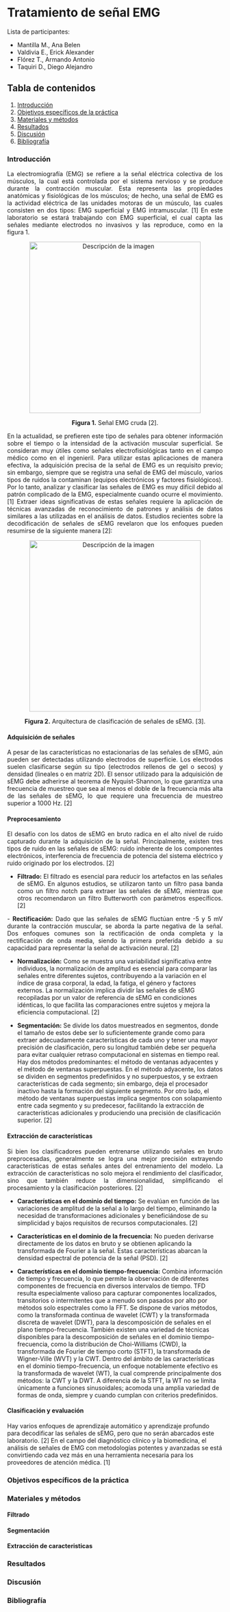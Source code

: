 # Tratamiento de señal EMG
Lista de participantes:  
- Mantilla M., Ana Belen  
- Valdivia E., Erick Alexander   
- Flórez T., Armando Antonio  
- Taquiri D., Diego Alejandro

## Tabla de contenidos
1. [Introducción](https://github.com/diego-taquiri/ISB-equipo11/blob/main/Documentaci%C3%B3n/Laboratorio%2011/Procesamiento_EMG.md#introducci%C3%B3n)
2. [Objetivos específicos de la práctica](https://github.com/diego-taquiri/ISB-equipo11/blob/main/Documentaci%C3%B3n/Laboratorio%2011/Procesamiento_EMG.md#objetivos-espec%C3%ADficos-de-la-pr%C3%A1ctica)
3. [Materiales y métodos](https://github.com/diego-taquiri/ISB-equipo11/blob/main/Documentaci%C3%B3n/Laboratorio%2011/Procesamiento_EMG.md#materiales-y-m%C3%A9todos)
5. [Resultados](https://github.com/diego-taquiri/ISB-equipo11/blob/main/Documentaci%C3%B3n/Laboratorio%2011/Procesamiento_EMG.md#resultados)
6. [Discusión](https://github.com/diego-taquiri/ISB-equipo11/blob/main/Documentaci%C3%B3n/Laboratorio%2011/Procesamiento_EMG.md#discusi%C3%B3n)
7. [Bibliografía](https://github.com/diego-taquiri/ISB-equipo11/blob/main/Documentaci%C3%B3n/Laboratorio%2011/Procesamiento_EMG.md#bibliograf%C3%ADa)

### Introducción
<p align="justify"> La electromiografía (EMG) se refiere a la señal eléctrica colectiva de los músculos, la cual está controlada por el sistema nervioso y se produce durante la contracción muscular. Esta representa las propiedades anatómicas y fisiológicas de los músculos; de hecho, una señal de EMG es la actividad eléctrica de las unidades motoras de un músculo, las cuales consisten en dos tipos: EMG superficial y EMG intramuscular. [1] En este laboratorio se estará trabajando con EMG superficial, el cual capta las señales mediante electrodos no invasivos y las reproduce, como en la figura 1. 

<p align="center">
<img src="https://github.com/diego-taquiri/ISB-equipo11/blob/main/Documentaci%C3%B3n/Laboratorio%2011/Images/plot.png" alt="Descripción de la imagen" width="400"><br> 
<p align="center"><b>Figura 1.</b> Señal EMG cruda [2]. <br> 

<p align="justify"> En la actualidad, se prefieren este tipo de señales para obtener información sobre el tiempo o la intensidad de la activación muscular superficial. Se consideran muy útiles como señales electrofisiológicas tanto en el campo médico como en el ingenieril. Para utilizar estas aplicaciones de manera efectiva, la adquisición precisa de la señal de EMG es un requisito previo; sin embargo, siempre que se registra una señal de EMG del músculo, varios tipos de ruidos la contaminan (equipos electrónicos y factores fisiológicos). Por lo tanto, analizar y clasificar las señales de EMG es muy difícil debido al patrón complicado de la EMG, especialmente cuando ocurre el movimiento. [1] Extraer ideas significativas de estas señales requiere la aplicación de técnicas avanzadas de reconocimiento de patrones y análisis de datos similares a las utilizadas en el análisis de datos. Estudios recientes sobre la decodificación de señales de sEMG revelaron que los enfoques pueden resumirse de la siguiente manera [2]: 

<p align="center">
<img src="https://github.com/diego-taquiri/ISB-equipo11/blob/main/Documentaci%C3%B3n/Laboratorio%2011/Images/clasifica.png" alt="Descripción de la imagen" width="400"><br> 
<p align="center"><b>Figura 2.</b> Arquitectura de clasificación de señales de sEMG. [3]. <br> 
  
#### Adquisición de señales
<p align="justify"> A pesar de las características no estacionarias de las señales de sEMG, aún pueden ser detectadas utilizando electrodos de superficie. Los electrodos suelen clasificarse según su tipo (electrodos rellenos de gel o secos) y densidad (lineales o en matriz 2D). El sensor utilizado para la adquisición de sEMG debe adherirse al teorema de Nyquist-Shannon, lo que garantiza una frecuencia de muestreo que sea al menos el doble de la frecuencia más alta de las señales de sEMG, lo que requiere una frecuencia de muestreo superior a 1000 Hz. [2]

#### Preprocesamiento
<p align="justify"> El desafío con los datos de sEMG en bruto radica en el alto nivel de ruido capturado durante la adquisición de la señal. Principalmente, existen tres tipos de ruido en las señales de sEMG: ruido inherente de los componentes electrónicos, interferencia de frecuencia de potencia del sistema eléctrico y ruido originado por los electrodos. [2] <br>
  
- <p align="justify"><b>Filtrado:</b> El filtrado es esencial para reducir los artefactos en las señales de sEMG. En algunos estudios, se utilizaron tanto un filtro pasa banda como un filtro notch para extraer las señales de sEMG, mientras que otros recomendaron un filtro Butterworth con parámetros específicos. [2] <br>

<p align="justify">- <b>Rectificación:</b> Dado que las señales de sEMG fluctúan entre -5 y 5 mV durante la contracción muscular, se aborda la parte negativa de la señal. Dos enfoques comunes son la rectificación de onda completa y la rectificación de onda media, siendo la primera preferida debido a su capacidad para representar la señal de activación neural. [2]<br>

- <b>Normalización:</b> Como se muestra una variabilidad significativa entre individuos, la normalización de amplitud es esencial para comparar las señales entre diferentes sujetos, contribuyendo a la variación en el índice de grasa corporal, la edad, la fatiga, el género y factores externos. La normalización implica dividir las señales de sEMG recopiladas por un valor de referencia de sEMG en condiciones idénticas, lo que facilita las comparaciones entre sujetos y mejora la eficiencia computacional. [2] <br>

- <b>Segmentación:</b> Se divide los datos muestreados en segmentos, donde el tamaño de estos debe ser lo suficientemente grande como para extraer adecuadamente características de cada uno y tener una mayor precisión de clasificación, pero su longitud también debe ser pequeña para evitar cualquier retraso computacional en sistemas en tiempo real. Hay dos métodos predominantes: el método de ventanas adyacentes y el método de ventanas superpuestas. En el método adyacente, los datos se dividen en segmentos predefinidos y no superpuestos, y se extraen características de cada segmento; sin embargo, deja el procesador inactivo hasta la formación del siguiente segmento. Por otro lado, el método de ventanas superpuestas implica segmentos con solapamiento entre cada segmento y su predecesor, facilitando la extracción de características adicionales y produciendo una precisión de clasificación superior. [2]

#### Extracción de características 
<p align="justify"> Si bien los clasificadores pueden entrenarse utilizando señales en bruto preprocesadas, generalmente se logra una mejor precisión extrayendo características de estas señales antes del entrenamiento del modelo. La extracción de características no solo mejora el rendimiento del clasificador, sino que también reduce la dimensionalidad, simplificando el procesamiento y la clasificación posteriores. [2] <br>
  
- <b>Características en el dominio del tiempo:</b> Se evalúan en función de las variaciones de amplitud de la señal a lo largo del tiempo, eliminando la necesidad de transformaciones adicionales y beneficiándose de su simplicidad y bajos requisitos de recursos computacionales. [2] <br>

- <b>Características en el dominio de la frecuencia:</b> No pueden derivarse directamente de los datos en bruto y se obtienen aplicando la transformada de Fourier a la señal. Estas características abarcan la densidad espectral de potencia de la señal (PSD). [2] <br>

- <b>Características en el dominio tiempo-frecuencia:</b> Combina información de tiempo y frecuencia, lo que permite la observación de diferentes componentes de frecuencia en diversos intervalos de tiempo. TFD resulta especialmente valioso para capturar componentes localizados, transitorios o intermitentes que a menudo son pasados por alto por métodos solo espectrales como la FFT. Se dispone de varios métodos, como la transformada continua de wavelet (CWT) y la transformada discreta de wavelet (DWT), para la descomposición de señales en el plano tiempo-frecuencia. También existen una variedad de técnicas disponibles para la descomposición de señales en el dominio tiempo-frecuencia, como la distribución de Choi-Williams (CWD), la transformada de Fourier de tiempo corto (STFT), la transformada de Wigner-Ville (WVT) y la CWT. Dentro del ámbito de las características en el dominio tiempo-frecuencia, un enfoque notablemente efectivo es la transformada de wavelet (WT), la cual comprende principalmente dos métodos: la CWT y la DWT. A diferencia de la STFT, la WT no se limita únicamente a funciones sinusoidales; acomoda una amplia variedad de formas de onda, siempre y cuando cumplan con criterios predefinidos. <br>
  
#### Clasificación y evaluación
Hay varios enfoques de aprendizaje automático y aprendizaje profundo para decodificar las señales de sEMG, pero que no serán abarcados este laboratorio. [2] En el campo del diagnóstico clínico y la biomedicina, el análisis de señales de EMG con metodologías potentes y avanzadas se está convirtiendo cada vez más en una herramienta necesaria para los proveedores de atención médica. [1]

### Objetivos específicos de la práctica


### Materiales y métodos

#### Filtrado 
#### Segmentación
#### Extracción de caracteristicas

### Resultados

### Discusión

### Bibliografía

